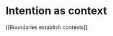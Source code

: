 # Intention as context
[[Boundaries establish contexts]]

<!-- {BearID:130AF58C-BD65-42DA-9809-A0B8F748A690-8129-000005F611337A84} -->
